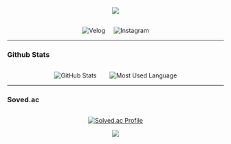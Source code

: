 <!-- 타이틀 부분 -->
<div align="center">
  <img src="https://capsule-render.vercel.app/api?type=venom&color=0:EEFF00,100:a82da8&height=300&section=header&text=Hyun%20Github&fontSize=90&fontColor=ffffff"/>
</div>

<!-- 내용 부분 (Velog & Instagram 배지) -->
<div align="center" style="margin-top: 30px; display: flex; justify-content: center; gap: 20px;">
  <a href="https://velog.io/@hyun_731" target="_blank" style="text-decoration: none;">
    <img src="https://img.shields.io/badge/Velog-1EBC8F?style=for-the-badge&logo=velog&logoColor=white" alt="Velog" />
  </a>
  <a href="https://www.instagram.com/hxun_0731/" target="_blank" style="text-decoration: none;">
    <img src="https://img.shields.io/badge/Instagram-E4405F?style=for-the-badge&logo=Instagram&logoColor=white" alt="Instagram" />
  </a>
</div>

<hr>

<!-- GitHub Stats & Top Languages (한 줄로 정렬) -->
### Github Stats
<div align="center" style="margin-top: 30px; display: flex; justify-content: center; gap: 30px; flex-wrap: wrap;">
  <img src="https://github-readme-stats.vercel.app/api?username=Hyun731&show_icons=true&theme=ambient_gradient&hide_border=true&include_all_commits=true" alt="GitHub Stats" />
  <img src="https://github-readme-stats.vercel.app/api/top-langs/?username=Hyun731&layout=compact&theme=ambient_gradient&hide_border=true" alt="Most Used Language" />
</div>

<hr>

<!-- Solved.ac Badge -->
### Soved.ac

<div align="center" style="margin-top: 30px;">
  <a href="https://solved.ac/profile/gilhyun124" target="_blank">
    <img src="http://mazassumnida.wtf/api/v2/generate_badge?boj=gilhyun124" alt="Solved.ac Profile" />
  </a>
</div>
<p align="center">
  <img src="https://capsule-render.vercel.app/api?type=waving&color=0:EEFF00,100:a82da8&height=200&section=footer"/>
</p>
